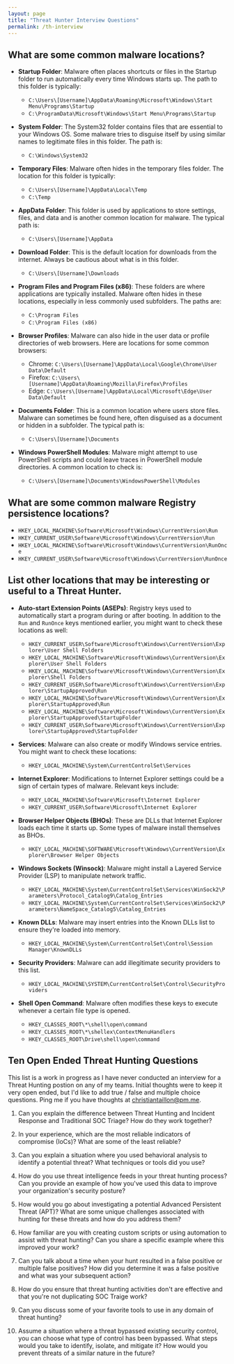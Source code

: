```yaml
---
layout: page
title: "Threat Hunter Interview Questions"
permalink: /th-interview
---
```


## What are some common malware locations?
- **Startup Folder**: Malware often places shortcuts or files in the Startup folder to run automatically every time Windows starts up. The path to this folder is typically:
    - `C:\Users\[Username]\AppData\Roaming\Microsoft\Windows\Start Menu\Programs\Startup`
    - `C:\ProgramData\Microsoft\Windows\Start Menu\Programs\Startup`

- **System Folder**: The System32 folder contains files that are essential to your Windows OS. Some malware tries to disguise itself by using similar names to legitimate files in this folder. The path is:
    - `C:\Windows\System32`

- **Temporary Files**: Malware often hides in the temporary files folder. The location for this folder is typically:
    - `C:\Users\[Username]\AppData\Local\Temp`
    - `C:\Temp`
- **AppData Folder**: This folder is used by applications to store settings, files, and data and is another common location for malware. The typical path is:
    - `C:\Users\[Username]\AppData`

- **Download Folder**: This is the default location for downloads from the internet. Always be cautious about what is in this folder.
    - `C:\Users\[Username]\Downloads`

- **Program Files and Program Files (x86)**: These folders are where applications are typically installed. Malware often hides in these locations, especially in less commonly used subfolders. The paths are:
    - `C:\Program Files`
    - `C:\Program Files (x86)`

- **Browser Profiles**: Malware can also hide in the user data or profile directories of web browsers. Here are locations for some common browsers:
    - Chrome: `C:\Users\[Username]\AppData\Local\Google\Chrome\User Data\Default`
    - Firefox: `C:\Users\[Username]\AppData\Roaming\Mozilla\Firefox\Profiles`
    - Edge: `C:\Users\[Username]\AppData\Local\Microsoft\Edge\User Data\Default`

- **Documents Folder**: This is a common location where users store files. Malware can sometimes be found here, often disguised as a document or hidden in a subfolder. The typical path is:
    - `C:\Users\[Username]\Documents`

- **Windows PowerShell Modules**: Malware might attempt to use PowerShell scripts and could leave traces in PowerShell module directories. A common location to check is:
    - `C:\Users\[Username]\Documents\WindowsPowerShell\Modules`

## What are some common malware Registry persistence locations?
- `HKEY_LOCAL_MACHINE\Software\Microsoft\Windows\CurrentVersion\Run`
- `HKEY_CURRENT_USER\Software\Microsoft\Windows\CurrentVersion\Run`
- `HKEY_LOCAL_MACHINE\Software\Microsoft\Windows\CurrentVersion\RunOnce`
- `HKEY_CURRENT_USER\Software\Microsoft\Windows\CurrentVersion\RunOnce`

## List other locations that may be interesting or useful to a Threat Hunter.
- **Auto-start Extension Points (ASEPs)**: Registry keys used to automatically start a program during or after booting. In addition to the `Run` and `RunOnce` keys mentioned earlier, you might want to check these locations as well:
    - `HKEY_CURRENT_USER\Software\Microsoft\Windows\CurrentVersion\Explorer\User Shell Folders`
    - `HKEY_LOCAL_MACHINE\Software\Microsoft\Windows\CurrentVersion\Explorer\User Shell Folders`
    - `HKEY_LOCAL_MACHINE\Software\Microsoft\Windows\CurrentVersion\Explorer\Shell Folders`
    - `HKEY_CURRENT_USER\Software\Microsoft\Windows\CurrentVersion\Explorer\StartupApproved\Run`
    - `HKEY_LOCAL_MACHINE\Software\Microsoft\Windows\CurrentVersion\Explorer\StartupApproved\Run`
    - `HKEY_LOCAL_MACHINE\Software\Microsoft\Windows\CurrentVersion\Explorer\StartupApproved\StartupFolder`
    - `HKEY_CURRENT_USER\Software\Microsoft\Windows\CurrentVersion\Explorer\StartupApproved\StartupFolder`

- **Services**: Malware can also create or modify Windows service entries. You might want to check these locations:
    - `HKEY_LOCAL_MACHINE\System\CurrentControlSet\Services`

- **Internet Explorer**: Modifications to Internet Explorer settings could be a sign of certain types of malware. Relevant keys include:
    - `HKEY_LOCAL_MACHINE\Software\Microsoft\Internet Explorer`
    - `HKEY_CURRENT_USER\Software\Microsoft\Internet Explorer`

- **Browser Helper Objects (BHOs)**: These are DLLs that Internet Explorer loads each time it starts up. Some types of malware install themselves as BHOs.
    - `HKEY_LOCAL_MACHINE\SOFTWARE\Microsoft\Windows\CurrentVersion\Explorer\Browser Helper Objects`

- **Windows Sockets (Winsock)**: Malware might install a Layered Service Provider (LSP) to manipulate network traffic.
    - `HKEY_LOCAL_MACHINE\System\CurrentControlSet\Services\WinSock2\Parameters\Protocol_Catalog9\Catalog_Entries`
    - `HKEY_LOCAL_MACHINE\System\CurrentControlSet\Services\WinSock2\Parameters\NameSpace_Catalog5\Catalog_Entries`

- **Known DLLs**: Malware may insert entries into the Known DLLs list to ensure they're loaded into memory.
    - `HKEY_LOCAL_MACHINE\System\CurrentControlSet\Control\Session Manager\KnownDLLs`

- **Security Providers**: Malware can add illegitimate security providers to this list.
    - `HKEY_LOCAL_MACHINE\SYSTEM\CurrentControlSet\Control\SecurityProviders`

- **Shell Open Command**: Malware often modifies these keys to execute whenever a certain file type is opened.
    - `HKEY_CLASSES_ROOT\*\shell\open\command`
    - `HKEY_CLASSES_ROOT\*\shellex\ContextMenuHandlers`
    - `HKEY_CLASSES_ROOT\Drive\shell\open\command`

## Ten Open Ended Threat Hunting Questions
This list is a work in progress as I have never conducted an interview for a Threat Hunting postion on any of my teams. Initial thoughts were to keep it very open ended, but I'd like to add true / false and multiple choice questions. Ping me if you have thoughts at [christiantaillon@pm.me](mailto:christiantaillon@pm.me).

1. Can you explain the difference between Threat Hunting and Incident Response and Traditional SOC Triage? How do they work together?

2. In your experience, which are the most reliable indicators of compromise (IoCs)? What are some of the least reliable?

3. Can you explain a situation where you used behavioral analysis to identify a potential threat? What techniques or tools did you use?

4. How do you use threat intelligence feeds in your threat hunting process? Can you provide an example of how you've used this data to improve your organization's security posture?

5. How would you go about investigating a potential Advanced Persistent Threat (APT)? What are some unique challenges associated with hunting for these threats and how do you address them?

6. How familiar are you with creating custom scripts or using automation to assist with threat hunting? Can you share a specific example where this improved your work?

7. Can you talk about a time when your hunt resulted in a false positive or multiple false positives? How did you determine it was a false positive and what was your subsequent action?

8. How do you ensure that threat hunting activities don't are effective and that you're not duplicating SOC Traige work?

9. Can you discuss some of your favorite tools to use in any domain of threat hunting?

10. Assume a situation where a threat bypassed existing security control, you can choose what type of control has been bypassed. What steps would you take to identify, isolate, and mitigate it? How would you prevent threats of a similar nature in the future?
